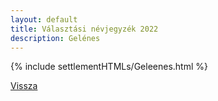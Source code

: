 ```yaml
---
layout: default
title: Választási névjegyzék 2022
description: Gelénes
---
```


{% include settlementHTMLs/Geleenes.html %}

[Vissza](./)